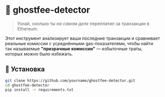 # 👻 ghostfee-detector

> Узнай, сколько ты *на самом деле* переплатил за транзакции в Ethereum.

Этот инструмент анализирует ваши последние транзакции и сравнивает реальные комиссии с усреднёнными gas-показателями, чтобы найти так называемые **"призрачные комиссии"** — избыточные траты, которых можно было избежать.

## 🚀 Установка

```bash
git clone https://github.com/yourname/ghostfee-detector.git
cd ghostfee-detector
pip install -r requirements.txt
